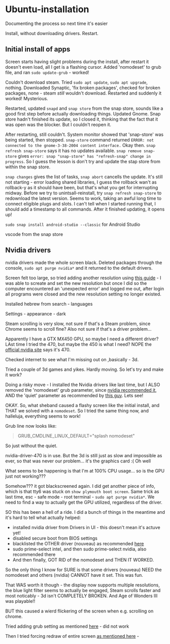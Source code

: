 # Ubuntu-installation
Documenting the process so next time it's easier

Install, without downloading drivers. Restart.

## Initial install of apps

Screen starts having slight problems during the install, after restart it doesn't even load, all I get is a flashing cursor.
Added 'nomodeset' to grub file, and ran `sudo update-grub` - worked!

Couldn't download steam. 
Tried `sudo apt update`, `sudo apt upgrade`, nothing. 
Downloaded Synaptic, 'fix broken packages', checked for broken packages, none - steam *still* wouldn't download. 
Restarted and suddenly it worked! Mysterious.

Restarted, updated `snapd` and `snap store` from the snap store, sounds like a good first step before actually downloading things. 
Updated Gnome. Snap store hadn't finished its update, so I closed it, thinking that the fact that it was open was the blocker. But I couldn't reopen it.

After restarting, still couldn't. System monitor showed that 'snap-store' was being started, then stopped.
`snap-store` command returned `ERROR: not connected to the gnome-3-38-2004 content interface.` Okay then. `snap refresh snap-store` says it has no updates available.
`snap remove snap-store` gives `error: snap "snap-store" has "refresh-snap" change in progress`. So I guess the lesson is don't try and update the stap store from within the snap store.

`snap changes` gives the list of tasks, `snap abort` cancells the update. It's still not starting - error loading shared libraries, I guess the rollback wan't as rollback-y as it should have been, but that's what you get for interrupting midway.
Before we try to unintsall-reinstall, try `snap refresh snap-store` to redownload the latest version. Seems to work, taking an awful long time to connect eligible plugs and slots. I can't tell when I started running that, I should add a timestamp to all commands.
After it finished updating, it opens up!

`sudo snap install android-studio --classic` for Android Studio

vscode from the snap store

## Nvidia drivers

nvidia drivers made the whole screen black. Deleted packages through the console, `sudo apt purge nvidia*` and it returned to the default drivers.

Screen felt too large, so tried adding another resolution using [this guide](https://www.cyberciti.biz/faq/ubuntu-linux-install-nvidia-driver-latest-proprietary-driver/) - I was able to screate and set the new resolution but once I did so the computer encountered an 'unexpected error' and logged me out, after login all programs were closed and the new resolution setting no longer existed.   

Installed hebrew from search - languages

Settings - appearance - dark

Steam scrolling is very slow, not sure if that's a Steam problem, since Chrome seems to scroll fine? Also not sure if that's a driver problem...

Apparently I have a GTX MX450 GPU, so maybe I need a different driver? LAst time I tried the 470, but maybe the 450 is what I need?
NOPE the [official nvidia site](https://www.nvidia.com/Download/index.aspx) says it's 470.

Checked internet to see what I'm missing out on ,basically - 3d.

Tried a couple of 3d games and yikes. Hardly moving. So let's try and make it work?

Doing a risky move - I installed the Nvidia drivers like last time, but I ALSO removed the 'nomodeset' grub parameter, since [nvidia recommended it](https://forums.developer.nvidia.com/t/black-screen-after-install-of-nvidia-driver-ubuntu/109312/20), AND the 'quiet' parameter as recommended by [this guy](https://forums.developer.nvidia.com/t/possible-solution-for-black-screen-ubuntu-and-latest-460-driver/179850). Lets see!

OKAY. So, what sheband caused a flashy screen like the initial install, and THAT we solved with a `nomodeset`. So I tried the same thing now, and halleluja, everything seems to work!

Grub line now looks like:

> GRUB_CMDLINE_LINUX_DEFAULT="splash nomodeset"

So just without the quiet.

nvidia-driver-470 is in use.
But the 3d is still just as slow and impossible as ever, so that was never our problem... it's the graphics card :(
Oh well

What seems to be happening is that I'm at 100% CPU usage... so is the GPU just not working???


Somehow??? it got blackscreened again. I did get another piece of info, which is that tty6 was stuck on `show plymouth boot screen`. Same trick as last time, esc - safe mode - root terminal - `sudo apt purge nvidia*`. We need to find a way to actually get the GPU utilized, regardless of the driver.

SO this has been a hell of a ride. I did a bunch of things in the meantime and it's hard to tell what actually helped:

 - installed nvidia driver from Drivers in UI - this doesn't mean it's actuve yet!
 - disabled secure boot from BIOS settings
 - blacklisted the OTHER driver (nouveau) as recommended [here](https://forums.developer.nvidia.com/t/black-screen-after-installing-nvidia-driver-470-in-ubuntu-21-04/191053)
 - sudo prime-select intel, and then sudo prime-select nvidia, also recommended there
 - And then finally, GOT RID of the nomodeset and THEN IT WORKED.

So the only thing I know for SURE is that some drivers (nouveau) NEED the nomodeset and others (nvidia) CANNOT have it set.
This was fun.

That WAS worth it though - the display now supports multiple resolutions, the blue light filter seems to actually be engaged, Steam scrolls faster and most noticably - 3d isn't COMPLETELY BROKEN. And Age of Wonders III was playable!!

BUT this caused a wierd flickering of the screen when e.g. scrolling on chrome.

Tried adding grub setting as mentioned [here](https://forums.developer.nvidia.com/t/black-screen-and-screen-flickering-in-ubuntu-20-04-with-470-drivers/190071/6) - did not work

Then I tried forcing redraw of entire screen [as mentioned here](https://askubuntu.com/questions/263996/fixing-the-nvidia-graphics-screen-flicker-issue) - 
